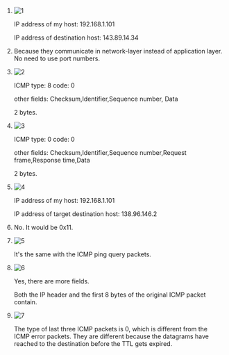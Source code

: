 1. ![1](/Users/zhongteng/Pictures/1.jpg)

   IP address of my host: 192.168.1.101  

   IP address of destination host: 143.89.14.34

2. Because they communicate in network-layer instead of application layer. No need to use port numbers.

3. ![2](/Users/zhongteng/Pictures/2.jpg)

   ICMP type: 8 code: 0  

   other fields: Checksum,Identifier,Sequence  number, Data

   2 bytes.

4. ![3](/Users/zhongteng/Pictures/3.jpg)

   ICMP type: 0  code: 0

   other fields: Checksum,Identifier,Sequence number,Request frame,Response time,Data

   2 bytes.

5. ![4](/Users/zhongteng/Pictures/4.jpg)

   IP address of my host: 192.168.1.101

   IP address of target destination host: 138.96.146.2

6. No. It would be 0x11.

7. ![5](/Users/zhongteng/Pictures/5.jpg)

   It's the same with the ICMP ping query packets.

8. ![6](/Users/zhongteng/Pictures/6.jpg)

   Yes, there are more fields.

   Both the IP header and the first 8 bytes of the original ICMP packet contain.

9. ![7](/Users/zhongteng/Pictures/7.jpg)

   The type of last three ICMP packets is 0, which is different from the ICMP error packets. They are different because the datagrams  have reached to the destination before the TTL gets expired.